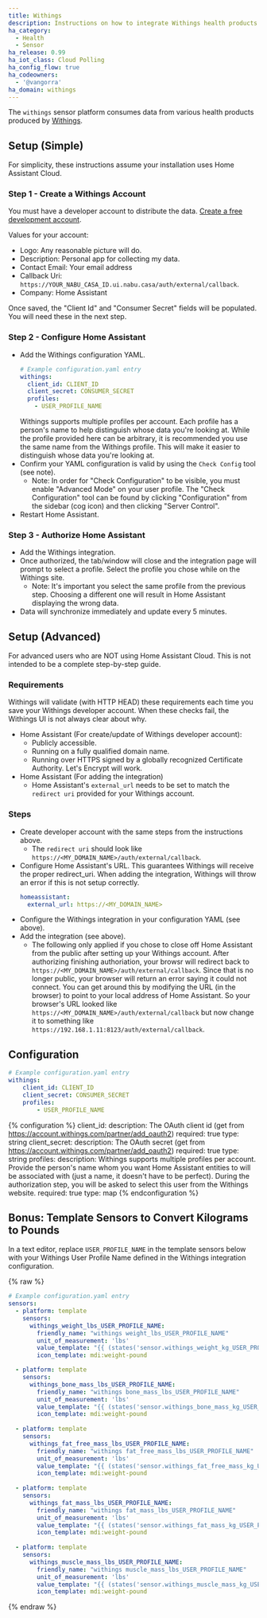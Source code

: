 ```yaml
---
title: Withings
description: Instructions on how to integrate Withings health products within Home Assistant.
ha_category:
  - Health
  - Sensor
ha_release: 0.99
ha_iot_class: Cloud Polling
ha_config_flow: true
ha_codeowners:
  - '@vangorra'
ha_domain: withings
---
```


The `withings` sensor platform consumes data from various health products produced by [Withings](https://www.withings.com).

## Setup (Simple)

For simplicity, these instructions assume your installation uses Home Assistant Cloud.

### Step 1 - Create a Withings Account

You must have a developer account to distribute the data. [Create a free development account](https://account.withings.com/partner/add_oauth2).

Values for your account:

- Logo: Any reasonable picture will do.
- Description: Personal app for collecting my data.
- Contact Email: Your email address
- Callback Uri: `https://YOUR_NABU_CASA_ID.ui.nabu.casa/auth/external/callback`.
- Company: Home Assistant

Once saved, the "Client Id" and "Consumer Secret" fields will be populated. You will need these in the next step.

### Step 2 - Configure Home Assistant

- Add the Withings configuration YAML.
    ```yaml
    # Example configuration.yaml entry
    withings:
      client_id: CLIENT_ID
      client_secret: CONSUMER_SECRET
      profiles:
        - USER_PROFILE_NAME
    ```
    Withings supports multiple profiles per account. Each profile has a person's name to help distinguish whose data you're looking at. While the profile provided here can be arbitrary, it is recommended you use the same name from the Withings profile. This will make it easier to distinguish whose data you're looking at.
- Confirm your YAML configuration is valid by using the `Check Config` tool (see note).
    - Note: In order for "Check Configuration" to be visible, you must enable "Advanced Mode" on your user profile. The "Check Configuration" tool can be found by clicking "Configuration" from the sidebar (cog icon) and then clicking "Server Control".
- Restart Home Assistant.


### Step 3 - Authorize Home Assistant

- Add the Withings integration.
- Once authorized, the tab/window will close and the integration page will prompt to select a profile. Select the profile you chose while on the Withings site.
  - Note: It's important you select the same profile from the previous step. Choosing a different one will result in Home Assistant displaying the wrong data.
- Data will synchronize immediately and update every 5 minutes.

## Setup (Advanced)
For advanced users who are NOT using Home Assistant Cloud. This is not intended to be a complete step-by-step guide.

### Requirements

Withings will validate (with HTTP HEAD) these requirements each time you save your Withings developer account. When these checks fail, the Withings UI is not always clear about why.

- Home Assistant (For create/update of Withings developer account):
    - Publicly accessible.
    - Running on a fully qualified domain name.
    - Running over HTTPS signed by a globally recognized Certificate Authority. Let's Encrypt will work.
- Home Assistant (For adding the integration)
    - Home Assistant's `external_url` needs to be set to match the `redirect uri` provided for your Withings account.

### Steps

- Create developer account with the same steps from the instructions above.
    - The `redirect uri` should look like `https://<MY_DOMAIN_NAME>/auth/external/callback`.
- Configure Home Assistant's URL. This guarantees Withings will receive the proper redirect_uri. When adding the integration, Withings will throw an error if this is not setup correctly.
    ```yaml
    homeassistant:
      external_url: https://<MY_DOMAIN_NAME>
    ```
- Configure the Withings integration in your configuration YAML (see above).
- Add the integration (see above).
    - The following only applied if you chose to close off Home Assistant from the public after setting up your Withings account.
    After authorizing finishing authoriation, your browsr will redirect back to `https://<MY_DOMAIN_NAME>/auth/external/callback`. Since that is no longer public,
    your browser will return an error saying it could not connect. You can get around this by modifying the URL (in the browser) 
    to point to your local address of Home Assistant. So your browser's URL looked like `https://<MY_DOMAIN_NAME>/auth/external/callback` 
    but now change it to something like `https://192.168.1.11:8123/auth/external/callback`.

## Configuration

```yaml
# Example configuration.yaml entry
withings:
    client_id: CLIENT_ID
    client_secret: CONSUMER_SECRET
    profiles:
        - USER_PROFILE_NAME
```
{% configuration %}
client_id:
  description: The OAuth client id (get from https://account.withings.com/partner/add_oauth2)
  required: true
  type: string
client_secret:
  description: The OAuth secret (get from https://account.withings.com/partner/add_oauth2)
  required: true
  type: string
profiles:
  description: Withings supports multiple profiles per account. Provide the person's name whom you want Home Assistant entities to will be associated with (just a name, it doesn't have to be perfect). During the authorization step, you will be asked to select this user from the Withings website.
  required: true
  type: map
{% endconfiguration %}

## Bonus: Template Sensors to Convert Kilograms to Pounds

In a text editor, replace ```USER_PROFILE_NAME``` in the template sensors below with your Withings User Profile Name defined in the Withings integration configuration. 


{% raw %}

```yaml
# Example configuration.yaml entry
sensors:
  - platform: template
    sensors:
      withings_weight_lbs_USER_PROFILE_NAME:
        friendly_name: "withings weight_lbs_USER_PROFILE_NAME"
        unit_of_measurement: 'lbs'
        value_template: "{{ (states('sensor.withings_weight_kg_USER_PROFILE_NAME') | float * 2.20462262185) | round(2) }}"
        icon_template: mdi:weight-pound

  - platform: template
    sensors:
      withings_bone_mass_lbs_USER_PROFILE_NAME:
        friendly_name: "withings bone_mass_lbs_USER_PROFILE_NAME"
        unit_of_measurement: 'lbs'
        value_template: "{{ (states('sensor.withings_bone_mass_kg_USER_PROFILE_NAME') | float * 2.20462262185) | round(2) }}"
        icon_template: mdi:weight-pound
        
  - platform: template
    sensors:
      withings_fat_free_mass_lbs_USER_PROFILE_NAME:
        friendly_name: "withings fat_free_mass_lbs_USER_PROFILE_NAME"
        unit_of_measurement: 'lbs'
        value_template: "{{ (states('sensor.withings_fat_free_mass_kg_USER_PROFILE_NAME') | float * 2.20462262185) | round(2) }}"
        icon_template: mdi:weight-pound
        
  - platform: template
    sensors:
      withings_fat_mass_lbs_USER_PROFILE_NAME:
        friendly_name: "withings fat_mass_lbs_USER_PROFILE_NAME"
        unit_of_measurement: 'lbs'
        value_template: "{{ (states('sensor.withings_fat_mass_kg_USER_PROFILE_NAME') | float * 2.20462262185) | round(2) }}"
        icon_template: mdi:weight-pound
        
  - platform: template
    sensors:
      withings_muscle_mass_lbs_USER_PROFILE_NAME:
        friendly_name: "withings muscle_mass_lbs_USER_PROFILE_NAME"
        unit_of_measurement: 'lbs'
        value_template: "{{ (states('sensor.withings_muscle_mass_kg_USER_PROFILE_NAME') | float * 2.20462262185) | round(2) }}"
        icon_template: mdi:weight-pound
```

{% endraw %}
